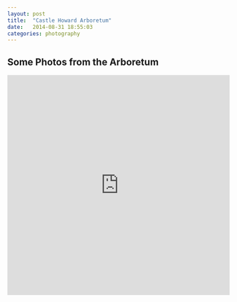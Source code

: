 ```yaml
---
layout: post
title:  "Castle Howard Arboretum"
date:   2014-08-31 18:55:03
categories: photography
---
```


## Some Photos from the Arboretum

<iframe src="https://www.flickr.com/photos/awhale/15102641405/in/set-72157646681145389/player/" width="100%" height="500" frameborder="0" allowfullscreen webkitallowfullscreen mozallowfullscreen oallowfullscreen msallowfullscreen></iframe>
